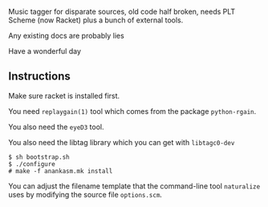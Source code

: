 Music tagger for disparate sources, old code half broken, needs PLT Scheme
(now Racket) plus a bunch of external tools.

Any existing docs are probably lies

Have a wonderful day

Instructions
------------

Make sure racket is installed first.

You need `replaygain(1)` tool which comes from the package `python-rgain`.

You also need the `eyeD3` tool.

You also need the libtag library which you can get with `libtagc0-dev`

    $ sh bootstrap.sh
    $ ./configure
    # make -f anankasm.mk install

You can adjust the filename template that the command-line tool `naturalize`
uses by modifying the source file `options.scm`.
